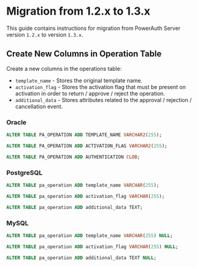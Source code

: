 # Migration from 1.2.x to 1.3.x

This guide contains instructions for migration from PowerAuth Server version `1.2.x` to version `1.3.x`.

## Create New Columns in Operation Table

Create a new columns in the operations table:

- `template_name` - Stores the original template name.
- `activation_flag` - Stores the activation flag that must be present on activation in order to return / approve / reject the operation.
- `additional_data` - Stores attributes related to the approval / rejection / cancellation event.

### Oracle

```sql
ALTER TABLE PA_OPERATION ADD TEMPLATE_NAME VARCHAR2(255);

ALTER TABLE PA_OPERATION ADD ACTIVATION_FLAG VARCHAR2(255);

ALTER TABLE PA_OPERATION ADD AUTHENTICATION CLOB;
```

### PostgreSQL

```sql
ALTER TABLE pa_operation ADD template_name VARCHAR(255);

ALTER TABLE pa_operation ADD activation_flag VARCHAR(255);

ALTER TABLE pa_operation ADD additional_data TEXT;
```

### MySQL

```sql
ALTER TABLE pa_operation ADD template_name VARCHAR(255) NULL;

ALTER TABLE pa_operation ADD activation_flag VARCHAR(255) NULL;

ALTER TABLE pa_operation ADD additional_data TEXT NULL;
```